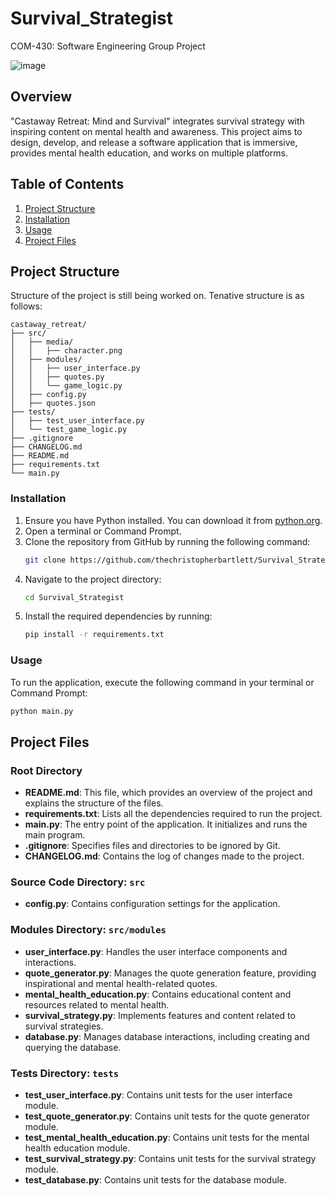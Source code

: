 # Survival_Strategist
COM-430: Software Engineering Group Project

![image](https://github.com/user-attachments/assets/da205c91-2cec-4b05-9af3-4821af23f3d1)



## Overview
"Castaway Retreat: Mind and Survival" integrates survival strategy with inspiring content on mental health and awareness. This project aims to design, develop, and release a software application that is immersive, provides mental health education, and works on multiple platforms.

## Table of Contents
1. [Project Structure](#project-structure)
2. [Installation](#installation)
3. [Usage](#usage)
4. [Project Files](#project-files)

## Project Structure
Structure of the project is still being worked on. Tenative structure is as follows:
```
castaway_retreat/
├── src/
│   ├── media/
│   │   ├── character.png
│   ├── modules/
│   │   ├── user_interface.py
│   │   ├── quotes.py
│   │   └── game_logic.py
│   ├── config.py
│   ├── quotes.json
├── tests/
│   ├── test_user_interface.py
│   └── test_game_logic.py
├── .gitignore
├── CHANGELOG.md
├── README.md
├── requirements.txt
└── main.py
```

### Installation
1. Ensure you have Python installed. You can download it from [python.org](https://www.python.org/downloads/).
2. Open a terminal or Command Prompt.
3. Clone the repository from GitHub by running the following command:
    ```bash
    git clone https://github.com/thechristopherbartlett/Survival_Strategist.git
    ```
4. Navigate to the project directory:
    ```bash
    cd Survival_Strategist
    ```
5. Install the required dependencies by running:
    ```bash
    pip install -r requirements.txt
    ```

### Usage
To run the application, execute the following command in your terminal or Command Prompt:
```bash
python main.py
```

## Project Files

### Root Directory
- **README.md**: This file, which provides an overview of the project and explains the structure of the files.
- **requirements.txt**: Lists all the dependencies required to run the project.
- **main.py**: The entry point of the application. It initializes and runs the main program.
- **.gitignore**: Specifies files and directories to be ignored by Git.
- **CHANGELOG.md**: Contains the log of changes made to the project.

### Source Code Directory: `src`
- **config.py**: Contains configuration settings for the application.

### Modules Directory: `src/modules`
- **user_interface.py**: Handles the user interface components and interactions.
- **quote_generator.py**: Manages the quote generation feature, providing inspirational and mental health-related quotes.
- **mental_health_education.py**: Contains educational content and resources related to mental health.
- **survival_strategy.py**: Implements features and content related to survival strategies.
- **database.py**: Manages database interactions, including creating and querying the database.

### Tests Directory: `tests`
- **test_user_interface.py**: Contains unit tests for the user interface module.
- **test_quote_generator.py**: Contains unit tests for the quote generator module.
- **test_mental_health_education.py**: Contains unit tests for the mental health education module.
- **test_survival_strategy.py**: Contains unit tests for the survival strategy module.
- **test_database.py**: Contains unit tests for the database module.
